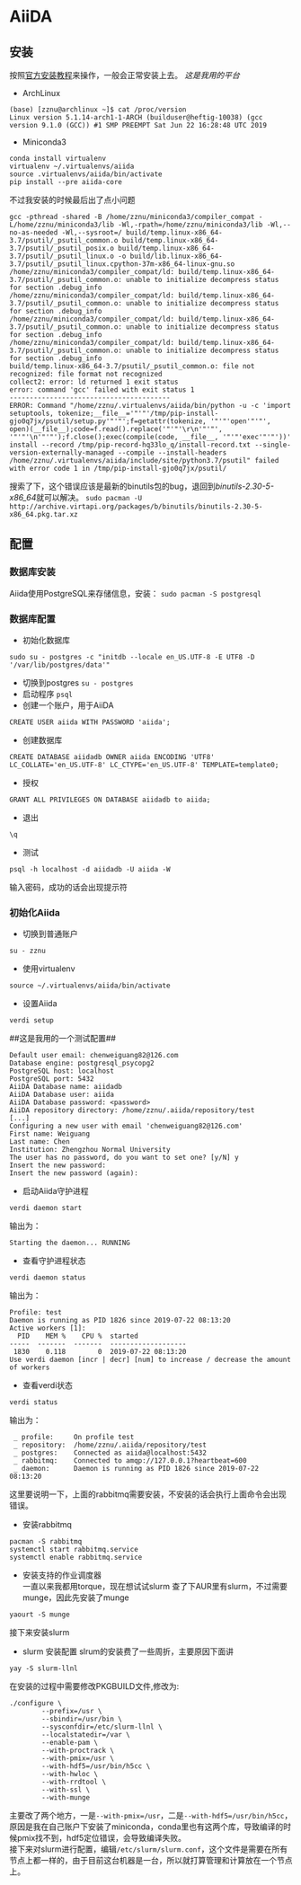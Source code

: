 # AiiDA
## 安装

按照[官方安装教程](https://aiida-core.readthedocs.io/en/latest/install/installation.html#installation)来操作，一般会正常安装上去。
*这是我用的平台*
- ArchLinux
```shell
(base) [zznu@archlinux ~]$ cat /proc/version 
Linux version 5.1.14-arch1-1-ARCH (builduser@heftig-10038) (gcc version 9.1.0 (GCC)) #1 SMP PREEMPT Sat Jun 22 16:28:48 UTC 2019
```
- Miniconda3

```shell
conda install virtualenv
virtualenv ~/.virtualenvs/aiida
source .virtualenvs/aiida/bin/activate
pip install --pre aiida-core
```
不过我安装的时候最后出了点小问题
```shell
gcc -pthread -shared -B /home/zznu/miniconda3/compiler_compat -L/home/zznu/miniconda3/lib -Wl,-rpath=/home/zznu/miniconda3/lib -Wl,--no-as-needed -Wl,--sysroot=/ build/temp.linux-x86_64-3.7/psutil/_psutil_common.o build/temp.linux-x86_64-3.7/psutil/_psutil_posix.o build/temp.linux-x86_64-3.7/psutil/_psutil_linux.o -o build/lib.linux-x86_64-3.7/psutil/_psutil_linux.cpython-37m-x86_64-linux-gnu.so
/home/zznu/miniconda3/compiler_compat/ld: build/temp.linux-x86_64-3.7/psutil/_psutil_common.o: unable to initialize decompress status for section .debug_info
/home/zznu/miniconda3/compiler_compat/ld: build/temp.linux-x86_64-3.7/psutil/_psutil_common.o: unable to initialize decompress status for section .debug_info
/home/zznu/miniconda3/compiler_compat/ld: build/temp.linux-x86_64-3.7/psutil/_psutil_common.o: unable to initialize decompress status for section .debug_info
/home/zznu/miniconda3/compiler_compat/ld: build/temp.linux-x86_64-3.7/psutil/_psutil_common.o: unable to initialize decompress status for section .debug_info
build/temp.linux-x86_64-3.7/psutil/_psutil_common.o: file not recognized: file format not recognized
collect2: error: ld returned 1 exit status
error: command 'gcc' failed with exit status 1
----------------------------------------
ERROR: Command "/home/zznu/.virtualenvs/aiida/bin/python -u -c 'import setuptools, tokenize;__file__='"'"'/tmp/pip-install-gjo0q7jx/psutil/setup.py'"'"';f=getattr(tokenize, '"'"'open'"'"', open)(__file__);code=f.read().replace('"'"'\r\n'"'"', '"'"'\n'"'"');f.close();exec(compile(code, __file__, '"'"'exec'"'"'))' install --record /tmp/pip-record-hq33lo_q/install-record.txt --single-version-externally-managed --compile --install-headers /home/zznu/.virtualenvs/aiida/include/site/python3.7/psutil" failed with error code 1 in /tmp/pip-install-gjo0q7jx/psutil/ 
```
搜索了下，这个错误应该是最新的binutils包的bug，退回到*binutils-2.30-5-x86_64*就可以解决。
`sudo pacman -U http://archive.virtapi.org/packages/b/binutils/binutils-2.30-5-x86_64.pkg.tar.xz`
## 配置
### 数据库安装
Aiida使用PostgreSQL来存储信息，安装：
`sudo pacman -S postgresql`
### 数据库配置
- 初始化数据库
```
sudo su - postgres -c "initdb --locale en_US.UTF-8 -E UTF8 -D '/var/lib/postgres/data'"
```
- 切换到postgres
`su - postgres`
- 启动程序
`psql`
- 创建一个账户，用于AiiDA
```
CREATE USER aiida WITH PASSWORD 'aiida';
```
- 创建数据库
```
CREATE DATABASE aiidadb OWNER aiida ENCODING 'UTF8' LC_COLLATE='en_US.UTF-8' LC_CTYPE='en_US.UTF-8' TEMPLATE=template0;
```
- 授权
```
GRANT ALL PRIVILEGES ON DATABASE aiidadb to aiida;
```
- 退出
```
\q
```
- 测试
```
psql -h localhost -d aiidadb -U aiida -W
```
输入密码，成功的话会出现提示符
### 初始化Aiida
- 切换到普通账户
```
su - zznu
```
- 使用virtualenv
```
source ~/.virtualenvs/aiida/bin/activate
```
- 设置Aiida
```
verdi setup
```
##这是我用的一个测试配置##
```
Default user email: chenweiguang82@126.com
Database engine: postgresql_psycopg2
PostgreSQL host: localhost
PostgreSQL port: 5432
AiiDA Database name: aiidadb
AiiDA Database user: aiida
AiiDA Database password: <password>
AiiDA repository directory: /home/zznu/.aiida/repository/test
[...]
Configuring a new user with email 'chenweiguang82@126.com'
First name: Weiguang
Last name: Chen
Institution: Zhengzhou Normal University
The user has no password, do you want to set one? [y/N] y
Insert the new password:
Insert the new password (again):
```
- 启动Aiida守护进程
```
verdi daemon start
```
输出为：
```
Starting the daemon... RUNNING
```
- 查看守护进程状态
```
verdi daemon status
```
输出为：
```
Profile: test
Daemon is running as PID 1826 since 2019-07-22 08:13:20
Active workers [1]:
  PID    MEM %    CPU %  started
-----  -------  -------  -------------------
 1830    0.118        0  2019-07-22 08:13:20
Use verdi daemon [incr | decr] [num] to increase / decrease the amount of workers
```
- 查看verdi状态
```
verdi status
```
输出为：
```
 _ profile:     On profile test
 _ repository:  /home/zznu/.aiida/repository/test
 _ postgres:    Connected as aiida@localhost:5432
 _ rabbitmq:    Connected to amqp://127.0.0.1?heartbeat=600
 _ daemon:      Daemon is running as PID 1826 since 2019-07-22 08:13:20
 ```
 这里要说明一下，上面的rabbitmq需要安装，不安装的话会执行上面命令会出现错误。
 - 安装rabbitmq
 ```
 pacman -S rabbitmq
 systemctl start rabbitmq.service
 systemctl enable rabbitmq.service
 ```
 - 安装支持的作业调度器  
 一直以来我都用torque，现在想试试slurm
 查了下AUR里有slurm，不过需要munge，因此先安装了munge
 ```pacman -S yaourt
 yaourt -S munge
 ```
 接下来安装slurm
- slurm 安装配置
slrum的安装费了一些周折，主要原因下面讲
```
yay -S slurm-llnl
```
在安装的过程中需要修改PKGBUILD文件,修改为:
```
./configure \
		--prefix=/usr \
		--sbindir=/usr/bin \
		--sysconfdir=/etc/slurm-llnl \
		--localstatedir=/var \
		--enable-pam \
		--with-proctrack \
		--with-pmix=/usr \
		--with-hdf5=/usr/bin/h5cc \
		--with-hwloc \
		--with-rrdtool \
		--with-ssl \
		--with-munge
```
主要改了两个地方，一是`--with-pmix=/usr`，二是`--with-hdf5=/usr/bin/h5cc`，原因是我在自己账户下安装了miniconda，conda里也有这两个库，导致编译的时候pmix找不到，hdf5定位错误，会导致编译失败。  
接下来对slurm进行配置，编辑`/etc/slurm/slurm.conf`，这个文件是需要在所有节点上都一样的，由于目前这台机器是一台，所以就打算管理和计算放在一个节点上。

